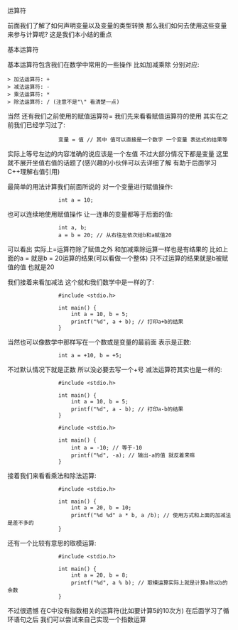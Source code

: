 运算符

前面我们了解了如何声明变量以及变量的类型转换 那么我们如何去使用这些变量来参与计算呢? 这是我们本小结的重点

基本运算符

基本运算符包含我们在数学中常用的一些操作 比如加减乘除 分别对应:

	> 加法运算符: +
	> 减法运算符: -
	> 乘法运算符: *
	> 除法运算符: / (注意不是"\" 看清楚一点)

当然 还有我们之前使用的赋值运算符= 我们先来看看赋值运算符的使用 其实在之前我们已经学习过了:

					变量 = 值 // 其中 值可以直接是一个数字 一个变量 表达式的结果等

实际上等号左边的内容准确的说应该是一个左值 不过大部分情况下都是变量 这里就不展开坐值右值的话题了(感兴趣的小伙伴可以去详细了解 有助于后面学习C++理解右值引用)

最简单的用法计算我们前面所说的 对一个变量进行赋值操作:
					
					int a = 10;

也可以连续地使用赋值操作 让一连串的变量都等于后面的值:

					int a, b;
					a = b = 20; // 从右往左依次给b和a赋值20

可以看出 实际上=运算符除了赋值之外 和加减乘除运算一样也是有结果的 比如上面的a = 就是b = 20运算的结果(可以看做一个整体) 只不过运算的结果就是b被赋值的值 也就是20

我们接着来看加减法 这个就和我们数学中是一样的了:

					#include <stdio.h>

					int main() {
						int a = 10, b = 5;
						printf("%d", a + b); // 打印a+b的结果
					}

当然也可以像数学中那样写在一个数或是变量的最前面 表示是正数:
					
					int a = +10, b = +5;

不过默认情况下就是正数 所以没必要去写一个+号 减法运算符其实也是一样的:

					#include <stdio.h>

					int main() {
						int a = 10, b = 5;
						printf("%d", a - b); // 打印a-b的结果
					}

					#include <stdio.h>

					int main() {
						int a = -10; // 等于-10
						printf("%d", -a); // 输出-a的值 就反着来嘛
					}

接着我们来看看乘法和除法运算:

					#include <stdio.h>

					int main() {
						int a = 20, b = 10;
						printf("%d %d" a * b, a /b); // 使用方式和上面的加减法是差不多的
					}

还有一个比较有意思的取模运算:

					#include <stdio.h>

					int main() {
						int a = 20, b = 8;
						printf("%d", a % b); // 取模运算实际上就是计算a除以b的余数
					}

不过很遗憾 在C中没有指数相关的运算符(比如要计算5的10次方) 在后面学习了循环语句之后 我们可以尝试来自己实现一个指数运算